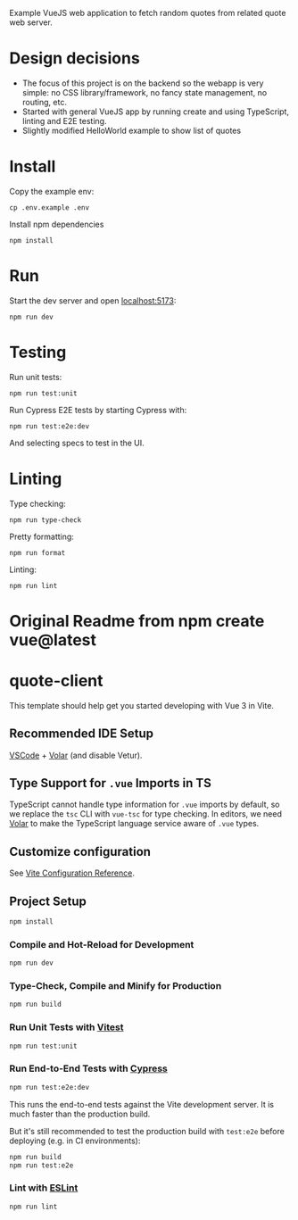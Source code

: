 Example VueJS web application to fetch random quotes from related quote web server.


# Design decisions

* The focus of this project is on the backend so the webapp is very simple:
no CSS library/framework, no fancy state management, no routing, etc. 
* Started with general VueJS app by running create and using TypeScript, linting and E2E testing.
* Slightly modified HelloWorld example to show list of quotes


# Install

Copy the example env:

    cp .env.example .env

Install npm dependencies

    npm install


# Run

Start the dev server and open [localhost:5173](http://localhost:5173/):

    npm run dev


# Testing

Run unit tests:

    npm run test:unit

Run Cypress E2E tests by starting Cypress with:

    npm run test:e2e:dev

And selecting specs to test in the UI.

# Linting

Type checking:

    npm run type-check

Pretty formatting:

    npm run format

Linting:

    npm run lint




# Original Readme from npm create vue@latest

# quote-client

This template should help get you started developing with Vue 3 in Vite.

## Recommended IDE Setup

[VSCode](https://code.visualstudio.com/) + [Volar](https://marketplace.visualstudio.com/items?itemName=Vue.volar) (and disable Vetur).

## Type Support for `.vue` Imports in TS

TypeScript cannot handle type information for `.vue` imports by default, so we replace the `tsc` CLI with `vue-tsc` for type checking. In editors, we need [Volar](https://marketplace.visualstudio.com/items?itemName=Vue.volar) to make the TypeScript language service aware of `.vue` types.

## Customize configuration

See [Vite Configuration Reference](https://vitejs.dev/config/).

## Project Setup

```sh
npm install
```

### Compile and Hot-Reload for Development

```sh
npm run dev
```

### Type-Check, Compile and Minify for Production

```sh
npm run build
```

### Run Unit Tests with [Vitest](https://vitest.dev/)

```sh
npm run test:unit
```

### Run End-to-End Tests with [Cypress](https://www.cypress.io/)

```sh
npm run test:e2e:dev
```

This runs the end-to-end tests against the Vite development server.
It is much faster than the production build.

But it's still recommended to test the production build with `test:e2e` before deploying (e.g. in CI environments):

```sh
npm run build
npm run test:e2e
```

### Lint with [ESLint](https://eslint.org/)

```sh
npm run lint
```
